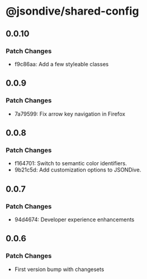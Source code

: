 # @jsondive/shared-config

## 0.0.10

### Patch Changes

- f9c86aa: Add a few styleable classes

## 0.0.9

### Patch Changes

- 7a79599: Fix arrow key navigation in Firefox

## 0.0.8

### Patch Changes

- f164701: Switch to semantic color identifiers.
- 9b21c5d: Add customization options to JSONDive.

## 0.0.7

### Patch Changes

- 94d4674: Developer experience enhancements

## 0.0.6

### Patch Changes

- First version bump with changesets
